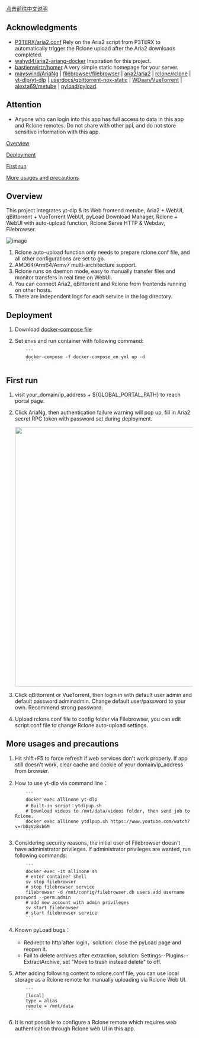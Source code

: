 [点击前往中文说明](https://github.com/wy580477/Heroku-AIO-APP-EX/blob/main/README_chs.md)

## Acknowledgments

- [P3TERX/aria2.conf](https://github.com/P3TERX/aria2.conf)  Rely on the Aria2 script from P3TERX to automatically trigger the Rclone upload after the Aria2 downloads completed.
- [wahyd4/aria2-ariang-docker](https://github.com/wahyd4/aria2-ariang-docker)  Inspiration for this project.
- [bastienwirtz/homer](https://github.com/bastienwirtz/homer)  A very simple static homepage for your server.
- [mayswind/AriaNg](https://github.com/mayswind/AriaNg) | [filebrowser/filebrowser](https://github.com/filebrowser/filebrowser) | [aria2/aria2](https://github.com/aria2/aria2) | [rclone/rclone](https://github.com/rclone/rclone) | [yt-dlp/yt-dlp](https://github.com/yt-dlp/yt-dlp) | [userdocs/qbittorrent-nox-static](https://github.com/userdocs/qbittorrent-nox-static) | [WDaan/VueTorrent](https://github.com/WDaan/VueTorrent) | [alexta69/metube](https://github.com/alexta69/metube) | [pyload/pyload](https://github.com/pyload/pyload)

## Attention

- Anyone who can login into this app has full access to data in this app and Rclone remotes. Do not share with other ppl, and do not store sensitive information with this app.

[Overview](#Overview)

[Deployment](#Deployment)

[First run](#first)  

[More usages and precautions](#more)  

## <a id="Overview"></a>Overview

This project integrates yt-dlp & its Web frontend metube, Aria2 + WebUI, qBittorrent + VueTorrent WebUI, pyLoad Download Manager, Rclone + WebUI with auto-upload function, Rclone Serve HTTP & Webdav, Filebrowser.

![image](https://user-images.githubusercontent.com/98247050/170442242-9876b732-c3c0-4604-a820-f26545f1f620.png)

 1. Rclone auto-upload function only needs to prepare rclone.conf file, and all other configurations are set to go.
 2. AMD64/Arm64/Armv7 multi-architecture support.
 3. Rclone runs on daemon mode, easy to manually transfer files and monitor transfers in real time on WebUI.
 4. You can connect Aria2, qBittorrent and Rclone from frontends running on other hosts.
 5. There are independent logs for each service in the log directory.

## <a id="Deployment"></a>Deployment

 1. Download [docker-compose file](https://raw.githubusercontent.com/wy580477/Aria2-AIO-Container/master/docker-compose_en.yml)
 2. Set envs and run container with following command:

            ```
            docker-compose -f docker-compose_en.yml up -d
            ```

## <a id="first"></a>First run

   1. visit your_domain/ip_address + \${GLOBAL_PORTAL_PATH} to reach portal page.
   2. Click AriaNg, then authentication failure warning will pop up, fill in Aria2 secret RPC token with password set during deployment.  

         <img src="https://user-images.githubusercontent.com/98247050/165651080-b1b79ba6-7cc0-4c7c-b65b-fbc4256f59f9.png"  width="700"/>

   3. Click qBittorrent or VueTorrent, then login in with default user admin and default password adminadmin. Change default user/password to your own. Recommend strong password.
   4. Upload rclone.conf file to config folder via Filebrowser, you can edit script.conf file to change Rclone auto-upload settings.

## <a id="more"></a>More usages and precautions

 1. Hit shift+F5 to force refresh if web services don't work properly. If app still doesn't work, clear cache and cookie of your domain/ip_address from browser.
 2. How to use yt-dlp via command line：  

            ```
            docker exec allinone yt-dlp
            # Built-in script：ytdlpup.sh
            # Download videos to /mnt/data/videos folder, then send job to Rclone.
            docker exec allinone ytdlpup.sh https://www.youtube.com/watch?v=rbDzVzBsbGM
            ```

 3. Considering security reasons, the initial user of Filebrowser doesn't have administrator privileges. If administrator privileges are wanted, run following commands:  

            ```
            docker exec -it allinone sh
            # enter container shell
            sv stop filebrowser
            # stop filebrowser service
            filebrowser -d /mnt/config/filebrowser.db users add username password --perm.admin
            # add new account with admin privileges
            sv start filebrowser
            # start filebrowser service
            ```
 4. Known pyLoad bugs：
    - Redirect to http after login，solution: close the pyLoad page and reopen it.
    - Fail to delete archives after extraction, solution: Settings--Plugins--ExtractArchive, set "Move to trash instead delete" to off.
 5. After adding following content to rclone.conf file, you can use local storage as a Rclone remote for manually uploading via Rclone Web UI.

            ```
            [local]
            type = alias
            remote = /mnt/data
            ```

 6. It is not possible to configure a Rclone remote which requires web authentication through Rclone web UI in this app.
